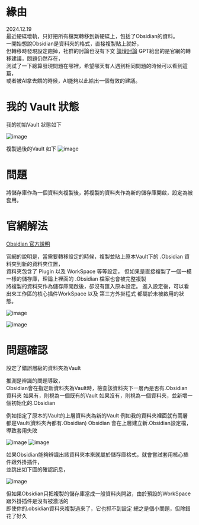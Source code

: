 # 緣由

2024.12.19  
最近硬碟壞軌，只好把所有檔案轉移到新硬碟上，包括了Obsidian的資料。  
一開始想說Obsidian是資料夾的格式，直接複製貼上就好，  
但轉移時發現設定跑掉，社群的討論也沒有下文
[論壇討論](https://forum.obsidian.md/t/how-to-transfer-settings-templates-into-new-vault/61571/6)
GPT給出的是官網的轉移建議，問題仍然存在，  
測試了一下總算發現問題在哪裡，希望哪天有人遇到相同問題的時候可以看到這篇，  
或者被AI拿去餵的時候，AI能夠以此給出一個有效的建議。  

# 我的 Vault 狀態

我的初始Vault 狀態如下

![image](https://github.com/user-attachments/assets/7c0e43c8-0ea8-49d8-94fa-0ed56a2e8b90)

複製過後的Vault 如下
![image](https://github.com/user-attachments/assets/ba075d89-5b25-41d6-84fc-c9f362b25ad8)

# 問題

將儲存庫作為一個資料夾複製後，將複製的資料夾作為新的儲存庫開啟，設定為被套用。


# 官網解法

[Obsidian 官方說明](https://help.obsidian.md/Files+and+folders/Manage+vaults)

官網的說明是，當需要轉移設定的時候，複製並貼上原本Vault下的 .Obsidian 資料夾到新的資料夾位置，  
資料夾包含了 Plugin 以及 WorkSpace 等等設定，
但如果是直接複製了一個一模一樣的儲存庫，理論上裡面的 .Obsidian 檔案也會被完整複製  
將複製的資料夾作為儲存庫開啟後，卻沒有匯入原本設定。
進入設定後，可以看出來工作區的核心插件WorkSpace 以及 第三方外掛程式 都屬於未被啟用的狀態。

![image](https://github.com/user-attachments/assets/9bd50437-877b-46ff-8c9a-cdc02f95af3a)

![image](https://github.com/user-attachments/assets/9d1e46d2-9494-4cff-846e-d1d644a7462f)

# 問題確認

設定了錯誤層級的資料夾為Vault

推測是辨識的問題導致，  
Obsidian會在指定新資料夾為Vault時，檢查該資料夾下一層內是否有.Obsidian 資料夾
如果有，則視為一個既有的Vault
如果沒有，則視為一個資料夾，並新增一個初始化的.Obsidian

例如指定了原本的Vault的上層資料夾為新的Vault
例如我的資料夾裡面就有兩層都是Vault(資料夾內都有.Obsidian)
Obsidian 會在上層建立新.Obsidian設定檔，導致套用失敗

![image](https://github.com/user-attachments/assets/4f45b3cd-c417-4312-a1d5-70887505e7ae)
![image](https://github.com/user-attachments/assets/a256b8e3-5faf-4e60-abc7-633469ea966e)

如果Obsidian能夠辨識出該資料夾本來就屬於儲存庫格式，就會嘗試套用核心插件跟外掛插件，    
並跳出如下圖的確認訊息，  
 
![image](https://github.com/user-attachments/assets/624bde3b-15e3-489a-b1ef-1bedec7ee710)

但如果Obsidian只把複製的儲存庫當成一般資料夾開啟，由於預設的WorkSpace 跟外掛插件是沒有被激活的  
即使你的.obsidian資料夾複製過來了，它也抓不到設定
總之是個小問題，但除錯花了好久




